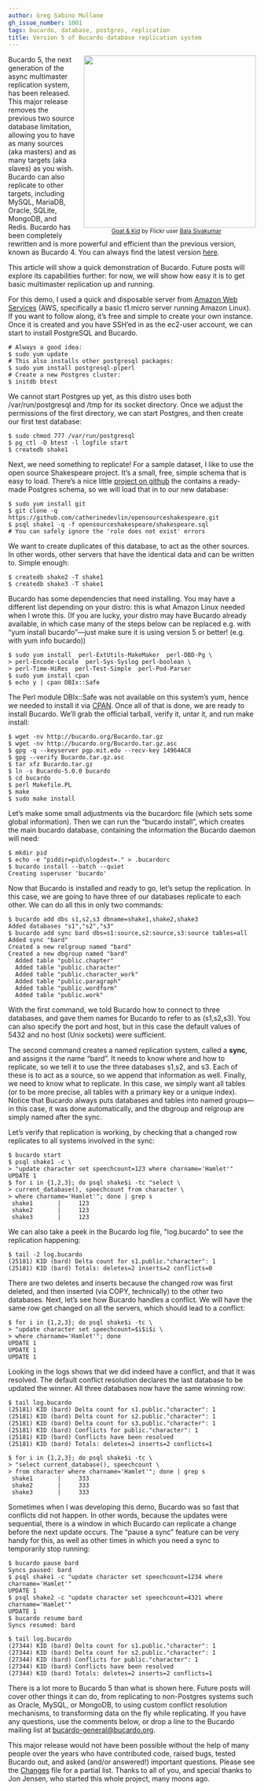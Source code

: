 ```yaml
---
author: Greg Sabino Mullane
gh_issue_number: 1001
tags: bucardo, database, postgres, replication
title: Version 5 of Bucardo database replication system
---
```




<div class="separator" style="clear: both; float:right; text-align: center;"><a href="/blog/2014/06/23/bucardo-5-multimaster-postgres-released/image-0.jpeg" imageanchor="1" style="clear: right; margin-bottom: 1em; margin-left: 1em;"><img border="0" src="/blog/2014/06/23/bucardo-5-multimaster-postgres-released/image-0.jpeg" width="350"/></a>
<br/><small><a href="https://flic.kr/p/6GYFk5">Goat & Kid</a> by Flickr user <a href="https://www.flickr.com/photos/bala_/">Bala Sivakumar</a></small></div>

Bucardo 5, the next generation of the async multimaster replication system, has been released. This major release removes the previous two source database limitation, allowing you to have as many sources (aka masters) and as many targets (aka slaves) as you wish. Bucardo can also replicate to other targets, including MySQL, MariaDB, Oracle, SQLite, MongoDB, and Redis. Bucardo has been completely rewritten and is more powerful and efficient 
than the previous version, known as Bucardo 4. You can always find the latest version [here](https://bucardo.org/).

This article will show a quick demonstration of Bucardo. Future posts will explore its capabilities further: 
for now, we will show how easy it is to get basic multimaster replication up and running.

For this demo, I used a quick and disposable server from [Amazon Web Services](https://aws.amazon.com/) (AWS, specifically a basic t1.micro server running Amazon Linux). If you want to follow along, it’s free and simple to create your own instance. Once it is created and you have SSH’ed in as the ec2-user account, we can start to install PostgreSQL and Bucardo.

```
# Always a good idea:
$ sudo yum update
# This also installs other postgresql packages:
$ sudo yum install postgresql-plperl
# Create a new Postgres cluster:
$ initdb btest
```

We cannot start Postgres up yet, as this distro uses both /var/run/postgresql and 
/tmp for its socket directory. Once we adjust the permissions of the first directory, 
we can start Postgres, and then create our first test database:

```
$ sudo chmod 777 /var/run/postgresql
$ pg_ctl -D btest -l logfile start
$ createdb shake1
```

Next, we need something to replicate! For a sample dataset, I like to use the open source Shakespeare project. It’s a small, free, simple schema that is easy to load. There’s a nice little [project on github](https://github.com/catherinedevlin/opensourceshakespeare) the contains a ready-made Postgres schema, so we will load that in to our new database:

```
$ sudo yum install git
$ git clone -q https://github.com/catherinedevlin/opensourceshakespeare.git
$ psql shake1 -q -f opensourceshakespeare/shakespeare.sql
# You can safely ignore the 'role does not exist' errors
```

We want to create duplicates of this database, to act as the other sources. In other words, other servers that have the identical data and can be written to. Simple enough:

```
$ createdb shake2 -T shake1
$ createdb shake3 -T shake1
```

Bucardo has some dependencies that need installing. You may have a different 
list depending on your distro: this is what Amazon Linux needed when I wrote this.
(If you are lucky, your distro may have Bucardo already available, in which case many of the steps below can be 
replaced e.g. with “yum install bucardo”—​just make sure it is using version 5 or better! (e.g. with yum info bucardo))

```
$ sudo yum install  perl-ExtUtils-MakeMaker  perl-DBD-Pg \
> perl-Encode-Locale  perl-Sys-Syslog perl-boolean \
> perl-Time-HiRes  perl-Test-Simple  perl-Pod-Parser
$ sudo yum install cpan
$ echo y | cpan DBIx::Safe
```

The Perl module DBIx::Safe was not available on this system’s yum, hence we 
needed to install it via [CPAN](https://www.cpan.org/). Once all of that is 
done, we are ready to install Bucardo. We’ll grab the official tarball, verify it, 
untar it, and run make install:

```
$ wget -nv http://bucardo.org/Bucardo.tar.gz
$ wget -nv http://bucardo.org/Bucardo.tar.gz.asc
$ gpg -q --keyserver pgp.mit.edu --recv-key 14964AC8
$ gpg --verify Bucardo.tar.gz.asc
$ tar xfz Bucardo.tar.gz
$ ln -s Bucardo-5.0.0 bucardo
$ cd bucardo
$ perl Makefile.PL
$ make
$ sudo make install
```

Let’s make some small adjustments via the bucardorc file (which sets some global information). Then we can run the 
“bucardo install”, which creates the main bucardo database, containing the information the Bucardo daemon will need:

```
$ mkdir pid
$ echo -e "piddir=pid\nlogdest=." > .bucardorc
$ bucardo install --batch --quiet
Creating superuser 'bucardo'
```

Now that Bucardo is installed and ready to go, let’s setup the replication. In this case, we 
are going to have three of our databases replicate to each other. We can do all this in 
only two commands:

```
$ bucardo add dbs s1,s2,s3 dbname=shake1,shake2,shake3
Added databases "s1","s2","s3"
$ bucardo add sync bard dbs=s1:source,s2:source,s3:source tables=all
Added sync "bard"
Created a new relgroup named "bard"
Created a new dbgroup named "bard"
  Added table "public.chapter"
  Added table "public.character"
  Added table "public.character_work"
  Added table "public.paragraph"
  Added table "public.wordform"
  Added table "public.work"
```

With the first command, we told Bucardo how to connect to three databases, and gave 
them names for Bucardo to refer to as (s1,s2,s3). You can also specify the 
port and host, but in this case the default values of 5432 and no host (Unix sockets) were sufficient.

The second command creates a named replication system, called a **sync**, and assigns 
it the name “bard”. It needs to know where and how to replicate, so we tell it to 
use the three databases s1,s2, and s3. Each of these is to act as a source, so we 
append that information as well. Finally, we need to know what to replicate. In this 
case, we simply want all tables (or to be more precise, all tables with a primary 
key or a unique index). Notice that Bucardo always puts databases and tables into 
named groups—​in this case, it was done automatically, and the dbgroup and relgroup 
are simply named after the sync.

Let’s verify that replication is working, by checking that a changed row replicates 
to all systems involved in the sync:

```
$ bucardo start
$ psql shake1 -c \
> "update character set speechcount=123 where charname='Hamlet'"
UPDATE 1
$ for i in {1,2,3}; do psql shake$i -tc "select \
> current_database(), speechcount from character \
> where charname='Hamlet'"; done | grep s
 shake1       |     123
 shake2       |     123
 shake3       |     123
```

We can also take a peek in the Bucardo log file, "log.bucardo" to see the replication happening:

```
$ tail -2 log.bucardo
(25181) KID (bard) Delta count for s1.public."character": 1
(25181) KID (bard) Totals: deletes=2 inserts=2 conflicts=0
```

There are two deletes and inserts because the changed row was first deleted, and then inserted 
(via COPY, technically) to the other two databases. Next, let’s see how Bucardo handles a conflict. 
We will have the same row get changed on all the servers, which should lead to a conflict:

```
$ for i in {1,2,3}; do psql shake$i -tc \
> "update character set speechcount=$i$i$i \
> where charname='Hamlet'"; done
UPDATE 1
UPDATE 1
UPDATE 1
```

Looking in the logs shows that we did indeed have a conflict, and that it was resolved. The default conflict resolution declares the last database to be updated the winner. All three databases now have the same winning row:

```
$ tail log.bucardo
(25181) KID (bard) Delta count for s1.public."character": 1
(25181) KID (bard) Delta count for s2.public."character": 1
(25181) KID (bard) Delta count for s3.public."character": 1
(25181) KID (bard) Conflicts for public."character": 1
(25181) KID (bard) Conflicts have been resolved
(25181) KID (bard) Totals: deletes=2 inserts=2 conflicts=1

$ for i in {1,2,3}; do psql shake$i -tc \
> "select current_database(), speechcount \
> from character where charname='Hamlet'"; done | grep s
 shake1       |     333
 shake2       |     333
 shake3       |     333
```

Sometimes when I was developing this demo, Bucardo was so fast that conflicts did not happen. In 
other words, because the updates were sequential, there is a window in which Bucardo can replicate 
a change before the next update occurs. The “pause a sync” feature can be very handy for this, 
as well as other times in which you need a sync to temporarily stop running:

```
$ bucardo pause bard
Syncs paused: bard
$ psql shake1 -c "update character set speechcount=1234 where charname='Hamlet'"
UPDATE 1
$ psql shake2 -c "update character set speechcount=4321 where charname='Hamlet'"
UPDATE 1
$ bucardo resume bard
Syncs resumed: bard

$ tail log.bucardo
(27344) KID (bard) Delta count for s1.public."character": 1
(27344) KID (bard) Delta count for s2.public."character": 1
(27344) KID (bard) Conflicts for public."character": 1
(27344) KID (bard) Conflicts have been resolved
(27344) KID (bard) Totals: deletes=2 inserts=2 conflicts=1
```

There is a lot more to Bucardo 5 than what is shown here. Future posts will cover 
other things it can do, from replicating to non-Postgres systems such as Oracle, 
MySQL, or MongoDB, to using custom conflict resolution mechanisms, to transforming 
data on the fly while replicating. If you have any questions, use the comments below, 
or drop a line to the Bucardo mailing list at bucardo-general@bucardo.org.

This major release would not have been possible without the help of many people 
over the years who have contributed code, raised bugs, tested Bucardo out, 
and asked (and/or answered!) important questions. Please see the [Changes](https://github.com/bucardo/bucardo/blob/master/Changes) file 
for a partial list. Thanks to all of you, and special thanks to Jon Jensen, who started 
this whole project, many moons ago.


